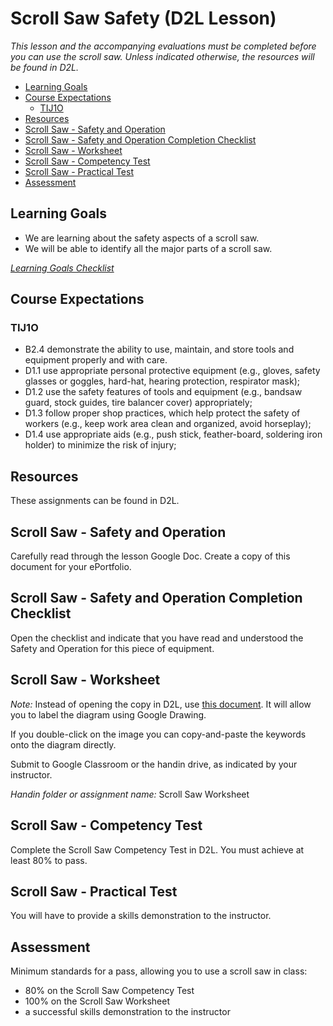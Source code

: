 # Scroll Saw Safety (D2L Lesson)

*This lesson and the accompanying evaluations must be completed before you can use the scroll saw. Unless indicated otherwise, the resources will be found in D2L.*

<!-- TOC depthFrom:2 -->

- [Learning Goals](#learning-goals)
- [Course Expectations](#course-expectations)
    - [TIJ1O](#tij1o)
- [Resources](#resources)
- [Scroll Saw - Safety and Operation](#scroll-saw---safety-and-operation)
- [Scroll Saw - Safety and Operation Completion Checklist](#scroll-saw---safety-and-operation-completion-checklist)
- [Scroll Saw - Worksheet](#scroll-saw---worksheet)
- [Scroll Saw - Competency Test](#scroll-saw---competency-test)
- [Scroll Saw - Practical Test](#scroll-saw---practical-test)
- [Assessment](#assessment)

<!-- /TOC -->

## Learning Goals

- We are learning about the safety aspects of a scroll saw.
- We will be able to identify all the major parts of a scroll saw.

*<a href="https://www.beens.org/learning-goals-checklist/" target="_blank">Learning Goals Checklist</a>*

## Course Expectations

### TIJ1O

- B2.4 demonstrate the ability to use, maintain, and store tools and equipment properly and with care.
- D1.1 use appropriate personal protective equipment (e.g., gloves, safety glasses or goggles, hard-hat, hearing protection, respirator mask);
- D1.2 use the safety features of tools and equipment (e.g., bandsaw guard, stock guides, tire balancer cover) appropriately;
- D1.3 follow proper shop practices, which help protect the safety of workers (e.g., keep work area clean and organized, avoid horseplay);
- D1.4 use appropriate aids (e.g., push stick, feather-board, soldering iron holder) to minimize the risk of injury;

## Resources

These assignments can be found in D2L.

## Scroll Saw - Safety and Operation

Carefully read through the lesson Google Doc. Create a copy of this document for your ePortfolio.

## Scroll Saw - Safety and Operation Completion Checklist

Open the checklist and indicate that you have read and understood the Safety and Operation for this piece of equipment. 

## Scroll Saw - Worksheet

*Note:* Instead of opening the copy in D2L, use <a href="http://bit.ly/scroll-saw-beens" target="_blank">this document</a>. It will allow you to label the diagram using Google Drawing.

If you double-click on the image you can copy-and-paste the keywords onto the diagram directly.

Submit to Google Classroom or the handin drive, as indicated by your instructor.

*Handin folder or assignment name:* Scroll Saw Worksheet

## Scroll Saw - Competency Test

Complete the Scroll Saw Competency Test in D2L. You must achieve at least 80% to pass. 

## Scroll Saw - Practical Test

You will have to provide a skills demonstration to the instructor.

## Assessment

Minimum standards for a pass, allowing you to use a scroll saw in class:

- 80% on the Scroll Saw Competency Test
- 100% on the Scroll Saw Worksheet
- a successful skills demonstration to the instructor